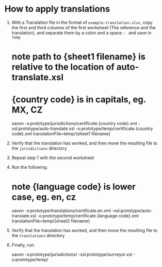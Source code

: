# How to apply translations

1. With a Translation file in the format of `example-translation.xlsx`, copy the
first and third columns of the first worksheet  (The reference and the translation),
and separate them by a colon and a space `: ` and save in `temp`

    # note path to {sheet1 filename} is relative to the location of auto-translate.xsl
    # {country code} is in capitals, eg. MX, CZ
    saxon -s:prototype/jurisdictions/certificate.{country code}.xml -xsl:prototype/auto-translate.xsl -o:prototype/temp/certificate.{country code}.xml translationFile=temp/{sheet1 filename}

2. Verify that the translation has worked, and then move the resulting file to
the `jurisdictions` directory

3. Repeat step 1 with the second worksheet

4. Run the following:

    # note {language code} is lower case, eg. en, cz
    saxon -s:prototype/translations/certificate.en.xml -xsl:prototype/auto-translate.xsl -o:prototype/temp/certificate.{language code}.xml translationFile=temp/{sheet2 filename}

5. Verify that the translation has worked, and then move the resulting file to
the `translations` directory

6. Finally, run:

    saxon -s:prototype/jurisdictions/ -xsl:prototype/surveyor.xsl -o:prototype/temp/

